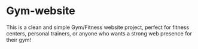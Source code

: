 # Gym-website
This is a clean and simple Gym/Fitness website project, perfect for fitness centers, personal trainers, or anyone who wants a strong web presence for their gym! 
